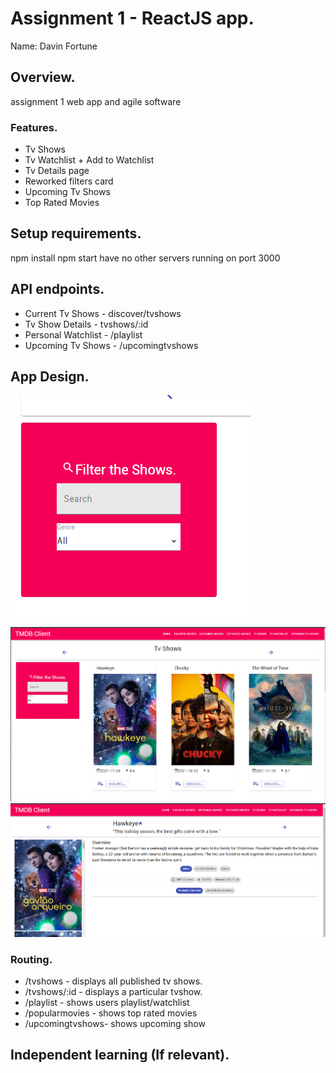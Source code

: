 # Assignment 1 - ReactJS app.

Name: Davin Fortune

## Overview.

assignment 1 web app and agile software

### Features.

+ Tv Shows
+ Tv Watchlist + Add to Watchlist
+ Tv Details page
+ Reworked filters card
+ Upcoming Tv Shows
+ Top Rated Movies

## Setup requirements.

npm install
npm start
have no other servers running on port 3000

## API endpoints.


+ Current Tv Shows - discover/tvshows
+ Tv Show Details - tvshows/:id
+ Personal Watchlist - /playlist
+ Upcoming Tv Shows - /upcomingtvshows

## App Design.

![ ](./images/view.png)

![ ](./images/view1.png)
![ ](./images/view2.png)



### Routing.


+ /tvshows - displays all published tv shows.
+ /tvshows/:id - displays a particular tvshow.
+ /playlist - shows users playlist/watchlist
+ /popularmovies - shows top rated movies
+ /upcomingtvshows- shows upcoming show
 


## Independent learning (If relevant).



